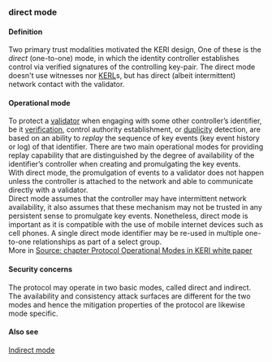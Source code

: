 ### direct mode

<h4>Definition</h4><p>Two primary trust modalities motivated the KERI design, One of these is the <em>direct</em> (one-to-one) mode, in which the identity controller establishes control via verified signatures of the controlling key-pair. The direct mode doesn&#39;t use witnesses nor <a href="key-event-receipt-log">KERL</a>s, but has direct (albeit intermittent) network contact with the validator.</p><h4>Operational mode</h4><p>To protect a <a href="validator">validator</a> when engaging with some other controller’s identifier, be it <a href="verification">verification</a>, control authority establishment, or <a href="duplicity">duplicity</a> detection, are based on an ability to <em>replay</em> the sequence of key events (key event history or log) of that identifier. There are two main operational modes for providing replay capability that are distinguished by the degree of availability of the identifier’s controller when creating and promulgating the key events.<br>With direct mode, the promulgation of events to a validator does not happen unless the controller is attached to the network and able to communicate directly with a validator.<br>Direct mode assumes that the controller may have intermittent network availability, it also assumes that these mechanism may not be trusted in any persistent sense to promulgate key events. Nonetheless, direct mode is important as it is compatible with the use of mobile internet devices such as cell phones. A single direct mode identifier may be re-used in multiple one-to-one relationships as part of a select group.<br>More in <a href="https://github.com/SmithSamuelM/Papers/blob/master/whitepapers/KERI_WP_2.x.web.pdf">Source: chapter Protocol Operational Modes in KERI white paper</a></p><h4>Security concerns</h4><p>The protocol may operate in two basic modes, called direct and indirect. The availability and consistency attack surfaces are different for the two modes and hence the mitigation properties of the protocol are likewise mode specific.</p><h4>Also see</h4><p><a href="indirect-mode">Indirect mode</a></p>